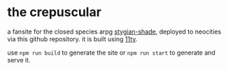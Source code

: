 # the crepuscular
a fansite for the closed species arpg [stygian-shade](https://stygians.thesporkedken.com), deployed to neocities via this github repository. it is built using [11ty](https://www.11ty.dev).

use `npm run build` to generate the site or `npm run start` to generate and serve it. 
